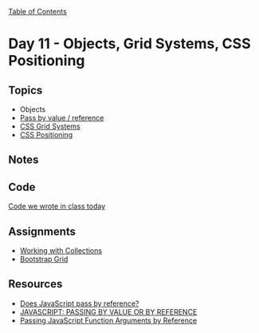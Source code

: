 [Table of Contents](/README.md)

# Day 11 - Objects, Grid Systems, CSS Positioning

## Topics
* Objects
* [Pass by value / reference](/units/javascript-passing-arguments)
* [CSS Grid Systems](/units/grid-systems)
* [CSS Positioning](/units/css-positioning)

## Notes
<!-- More detailed notes from class, including whiteboard photos etc -->

## Code
[Code we wrote in class today](https://github.com/TIY-Austin-Front-End-Engineering/Curriculum/tree/master/notes/day-11/examples)

## Assignments
* [Working with Collections](https://online.theironyard.com/library/paths/115/units/378/assignments/681)
* [Bootstrap Grid](https://online.theironyard.com/library/paths/115/units/378/assignments/682)

## Resources
* [Does JavaScript pass by reference?](http://stackoverflow.com/questions/13104494/does-javascript-pass-by-reference)
* [JAVASCRIPT: PASSING BY VALUE OR BY REFERENCE](http://snook.ca/archives/javascript/javascript_pass)
* [Passing JavaScript Function Arguments by Reference](http://www.htmlgoodies.com/html5/javascript/passing-javascript-function-arguments-by-reference.html#fbid=vvtQScIblcz)
